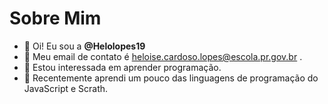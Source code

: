 # Sobre Mim

- 👋 Oi! Eu sou a **@Helolopes19**
- 👀 Meu email de contato é heloise.cardoso.lopes@escola.pr.gov.br .
- 🌱 Estou interessada em aprender programação.
- 💞️ Recentemente aprendi um pouco das linguagens de programação do JavaScript e Scrath.


